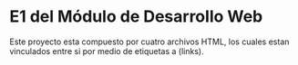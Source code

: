 # E1 del Módulo de Desarrollo Web

Este proyecto esta compuesto por cuatro archivos HTML, los cuales estan vinculados entre si por medio de etiquetas a (links).
